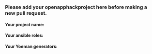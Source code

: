 ### Please add your openapphackproject here before making a new pull request.

#### Your project name:

#### Your ansible roles:

#### Your Yoeman generators: 
